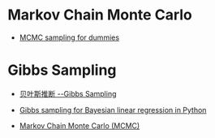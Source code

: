 # Markov Chain Monte Carlo

* [MCMC sampling for dummies](http://twiecki.github.io/blog/2015/11/10/mcmc-sampling/)

# Gibbs Sampling

* [贝叶斯推断 --Gibbs Sampling](http://blog.csdn.net/u010533386/article/details/51449812)

- [Gibbs sampling for Bayesian linear regression in Python](http://kieranrcampbell.github.io/gibbs-sampling-bayesian-linear-regression/)

- [Markov Chain Monte Carlo (MCMC)](https://people.duke.edu/~ccc14/sta-663/MCMC.html)